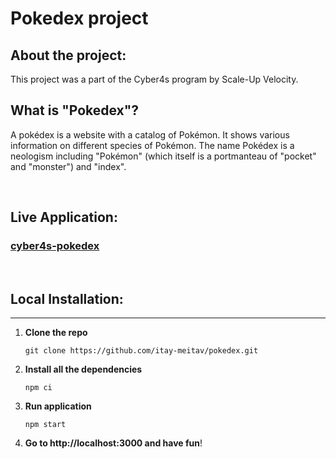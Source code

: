 # Pokedex project

## About the project:

This project was a part of the Cyber4s program by Scale-Up Velocity.

## What is "Pokedex"?

A pokédex is a website with a catalog of Pokémon. It shows various information on different species of Pokémon. The name Pokédex is a neologism including "Pokémon" (which itself is a portmanteau of "pocket" and "monster") and "index".

   <br/>

## Live Application:

### [cyber4s-pokedex](https://www.cyber4s-pokedex.tk/)

<br/>

## Local Installation:

---

1. **Clone the repo**
   ```
   git clone https://github.com/itay-meitav/pokedex.git
   ```
2. **Install all the dependencies**
   ```
   npm ci
   ```
3. **Run application**

   ```
   npm start
   ```

4. **Go to http://localhost:3000 and have fun**!
